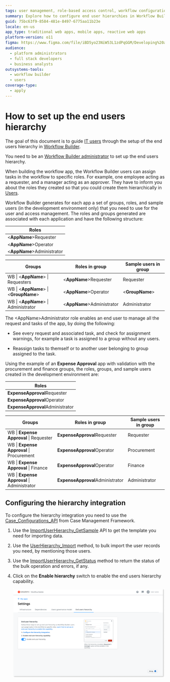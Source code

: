 ```yaml
---
tags: user management, role-based access control, workflow configuration, user roles, access management
summary: Explore how to configure end user hierarchies in Workflow Builder with OutSystems 11 (O11).
guid: 75bc63f9-8584-481e-8497-6775aa11b23e
locale: en-us
app_type: traditional web apps, mobile apps, reactive web apps
platform-version: o11
figma: https://www.figma.com/file/iBD5yo23NiW53L1zdPqGGM/Developing%20an%20Application?node-id=4376:913
audience:
  - platform administrators
  - full stack developers
  - business analysts
outsystems-tools:
  - workflow builder
  - users
coverage-type:
  - apply
---
```


# How to set up the end users hierarchy

The goal of this document is to guide [IT users](../../../manage-platform-app-lifecycle/manage-it-teams/about-permission-levels.md) through the setup of the end users hierarchy in [Workflow Builder](http://workflowbuilder.outsystems.com/).

<div class="info" markdown="1">

You need to be an [Workflow Builder administrator](how-works.md#workflow-builder-administrator) to set up the end users hierarchy.

</div>

When building the workflow app, the Workflow Builder users can assign tasks in the workflow to specific roles. For example, one employee acting as a requester, and a manager acting as an approver. They have to inform you about the roles they created so that you could create them hierarchically in [Users](../../../user-management/end-user-manage/accessing-users.md).

Workflow Builder generates for each app a set of groups, roles, and sample users (in the development environment only) that you need to use for the user and access management. The roles and groups generated are associated with each application and have the following structure:

|Roles |
|------|
|&lt;**AppName**&gt;Requester |
|&lt;**AppName**&gt;Operator  |
|&lt;**AppName**&gt;Administrator|

|Groups |Roles in group |Sample users in group |
|-----------------------|-------------------|-----------|
|WB \| &lt;**AppName**&gt; \| Requesters | &lt;**AppName**&gt;Requester | Requester  |
|WB \| &lt;**AppName**&gt; \| &lt;**GroupName**&gt; | &lt;**AppName**&gt;Operator  | &lt;**GroupName**&gt;|
|WB \| &lt;**AppName**&gt; \| Administrator|&lt;**AppName**&gt;Administrator | Administrator|

The &lt;AppName&gt;Administrator role enables an end user to manage all the request and tasks of the app, by doing the following:

* See every request and associated task, and check for assignment warnings, for example a task is assigned to a group without any users.

* Reassign tasks to themself or to another user belonging to group assigned to the task.

Using the example of an **Expense Approval** app with validation with the procurement and finance groups, the roles, groups, and sample users created in the development environment are:

|Roles |
|------|
|**ExpenseApproval**Requester |
|**ExpenseApproval**Operator |
|**ExpenseApproval**Administrator |

|Groups                           |Roles in group             |Sample users in group |
|---------------------------------|---------------------------|------------|
|WB \| **Expense Approval** \| Requester            |**ExpenseApproval**Requester |Requester   |
|WB \| **Expense Approval** \| Procurement  |**ExpenseApproval**Operator  |Procurement |
|WB \| **Expense Approval** \| Finance      |**ExpenseApproval**Operator  |Finance     |
|WB \| **Expense Approval** \| Administrator | **ExpenseApproval**Administrator | Administrator |

## Configuring the hierarchy integration

To configure the hierarchy integration you need to use the [Case_Configurations_API](../case-management-framework/ref/auto/CaseConfigurations_API.final.md) from Case Management Framework.

1. Use the [ImportUserHierarchy_GetSample](../case-management-framework/ref/auto/CaseConfigurations_API.final.md#ImportUserHierarchy_GetSample) API to get the template you need for importing data.

1. Use the [UserHierarchy_Import](../case-management-framework/ref/auto/CaseConfigurations_API.final.md#UserHierarchy_Import) method, to bulk import the user records you need, by mentioning those users.

1. Use the [ImportUserHierarchy_GetStatus](../case-management-framework/ref/auto/CaseConfigurations_API.final.md#ImportUserHierarchy_GetStatus) method to return the status of the bulk operation and errors, if any.

1. Click on the **Enable hierarchy** switch to enable the end users hierarchy capability.

    ![Screenshot showing the 'Enable hierarchy' switch in Workflow Builder for setting up end users hierarchy](images/wfb-setup-end-users-hierarchy.png "Workflow Builder End Users Hierarchy Setup")
